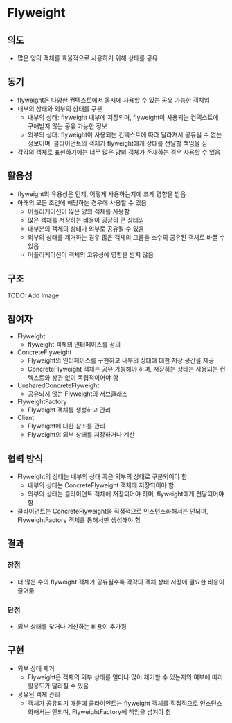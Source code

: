 # Flyweight

## 의도

- 많은 양의 객체를 효율적으로 사용하기 위해 상태를 공유

## 동기

- flyweight은 다양한 컨텍스트에서 동시에 사용할 수 있는 공유 가능한 객체임
- 내부의 상태와 외부의 상태를 구분
  - 내부의 상태: flyweight 내부에 저장되며, flyweight이 사용되는 컨텍스트에 구애받지 않는 공유 가능한 정보
  - 외부의 상태: flyweight이 사용되는 컨텍스트에 따라 달라져서 공유될 수 없는 정보이며, 클라이언트의 객체가 flyweight에게 상태를 전달할 책임을 짐
- 각각의 객체로 표현하기에는 너무 많은 양의 객체가 존재하는 경우 사용할 수 있음

## 활용성

- flyweight의 유용성은 언제, 어떻게 사용하는지에 크게 영향을 받음
- 아래의 모든 조건에 해당하는 경우에 사용할 수 있음
  - 어플리케이션이 많은 양의 객체를 사용함
  - 많은 객체를 저장하는 비용이 굉장히 큰 상태임
  - 대부분의 객체의 상태가 외부로 공유될 수 있음
  - 외부의 상태를 제거하는 경우 많은 객체의 그룹을 소수의 공유된 객체로 바꿀 수 있음
  - 어플리케이션이 객체의 고유성에 영항을 받지 않음

## 구조

TODO: Add Image

## 참여자

- Flyweight
  - flyweight 객체의 인터페이스를 정의
- ConcreteFlyweight
  - Flyweight의 인터페이스를 구현하고 내부의 상태에 대한 저장 공간을 제공
  - ConcreteFlyweight 객체는 공유 가능해야 하며, 저장하는 상태는 사용되는 컨텍스트와 상관 없이 독립적이어야 함
- UnsharedConcreteFlyweight
  - 공유되지 않는 Flyweight의 서브클래스
- FlyweightFactory
  - Flyweight 객체를 생성하고 관리
- Client
  - Flyweight에 대한 참조를 관리
  - Flyweight의 외부 상태를 저장하거나 계산

## 협력 방식

- Flyweight의 상태는 내부의 상태 혹은 외부의 상태로 구분되어야 함
  - 내부의 상태는 ConcreteFlyweight 객체에 저장되어야 함
  - 외부의 상태는 클라이언트 객체에 저장되어야 하며, flyweight에게 전달되어야 함
- 클라이언트는 ConcreteFlyweight을 직접적으로 인스턴스화해서는 안되며, FlyweightFactory 객체를 통해서만 생성해야 함

## 결과

### 장점

- 더 많은 수의 flyweight 객체가 공유될수록 각각의 객체 상태 저장에 필요한 비용이 줄어듦

### 단점

- 외부 상태를 찾거나 계산하는 비용이 추가됨

## 구현

- 외부 상태 제거
  - Flyweight은 객체의 외부 상태를 얼마나 많이 제거할 수 있는지의 여부에 따라 활용도가 달라질 수 있음
- 공유된 객체 관리
  - 객체가 공유되기 때문에 클라이언트는 flyweight 객체를 직접적으로 인스턴스화해서는 안되며, FlyweightFactory에 책임을 넘겨야 함
